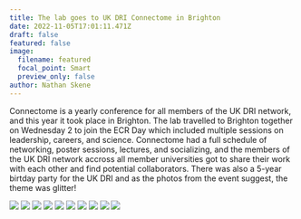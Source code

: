 ```yaml
---
title: The lab goes to UK DRI Connectome in Brighton
date: 2022-11-05T17:01:11.471Z
draft: false
featured: false
image:
  filename: featured
  focal_point: Smart
  preview_only: false
author: Nathan Skene
---
```

Connectome is a yearly conference for all members of the UK DRI network, and this year it took place in Brighton. The lab travelled to Brighton together on Wednesday 2 to join the ECR Day which included multiple sessions on leadership, careers, and science. Connectome had a full schedule of networking, poster sessions, lectures, and socializing, and the members of the UK DRI network accross all member universities got to share their work with each other and find potential collaborators. There was also a 5-year birtday party for the UK DRI and as the photos from the event suggest, the theme was glitter!

![](connectome_1.jpg)
![](connectome_2.jpg)
![](connectome_3.jpg)
![](connectome_4.jpg)
![](connectome_5.jpg)
![](connectome_6.jpg)
![](connectome_7.jpg)
![](connectome_8.jpg)
![](connectome_9.jpg)
![](connectome_10.jpg)

